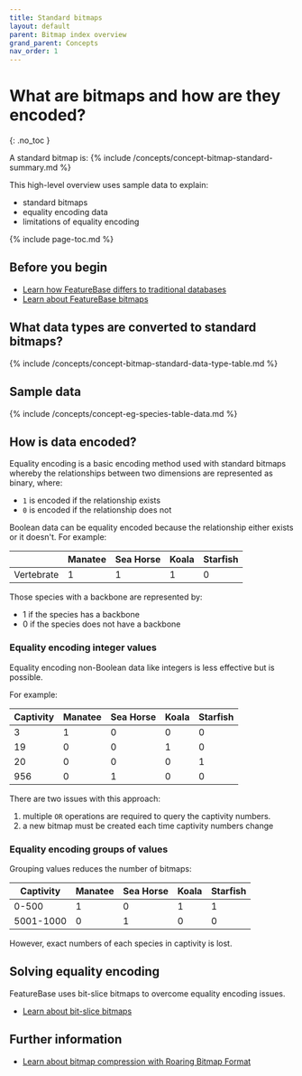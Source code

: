 ```yaml
---
title: Standard bitmaps
layout: default
parent: Bitmap index overview
grand_parent: Concepts
nav_order: 1
---
```


# What are bitmaps and how are they encoded?
{: .no_toc }

A standard bitmap is:
{% include /concepts/concept-bitmap-standard-summary.md %}

This high-level overview uses sample data to explain:
* standard bitmaps
* equality encoding data
* limitations of equality encoding

{% include page-toc.md %}

## Before you begin

* [Learn how FeatureBase differs to traditional databases](/docs/concepts/concepts-home)
* [Learn about FeatureBase bitmaps](/docs/concepts/concept-bitmaps)

## What data types are converted to standard bitmaps?

{% include /concepts/concept-bitmap-standard-data-type-table.md %}

## Sample data

{% include /concepts/concept-eg-species-table-data.md %}

## How is data encoded?

Equality encoding is a basic encoding method used with standard bitmaps whereby the relationships between two dimensions are represented as binary, where:
* `1` is encoded if the relationship exists
* `0` is encoded if the relationship does not

Boolean data can be equality encoded because the relationship either exists or it doesn't. For example:

|  | Manatee | Sea Horse | Koala | Starfish |
|---|---|---|---|---|
| Vertebrate | 1 | 1 | 1 | 0 |

Those species with a backbone are represented by:
* 1 if the species has a backbone
* 0 if the species does not have a backbone

### Equality encoding integer values

Equality encoding non-Boolean data like integers is less effective but is possible.

For example:

| Captivity | Manatee | Sea Horse | Koala | Starfish |
|---|---|---|---|---|
| 3 | 1 | 0 | 0 | 0 |
| 19 | 0 | 0 | 1 | 0 |
| 20 | 0 | 0 | 0 | 1 |
| 956 | 0 | 1 | 0 | 0 |

There are two issues with this approach:
1. multiple `OR` operations are required to query the captivity numbers.
2. a new bitmap must be created each time captivity numbers change

### Equality encoding groups of values

Grouping values reduces the number of bitmaps:

| Captivity | Manatee | Sea Horse | Koala | Starfish |
|---|---|---|---|---|
| 0-500 | 1 | 0 | 1 | 1 |
| 5001-1000 | 0 | 1 | 0 | 0 |

However, exact numbers of each species in captivity is lost.

## Solving equality encoding

FeatureBase uses bit-slice bitmaps to overcome equality encoding issues.

* [Learn about bit-slice bitmaps](/docs/concepts/concept-bitmaps-bit-slice)

## Further information

* [Learn about bitmap compression with Roaring Bitmap Format](/docs/concepts/concept-roaring-bitmap-format)
